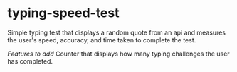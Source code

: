# typing-speed-test
Simple typing test that displays a random quote from an api and measures the user's speed, accuracy, and time taken to complete the test.

*Features to add* 
Counter that displays how many typing challenges the user has completed.
